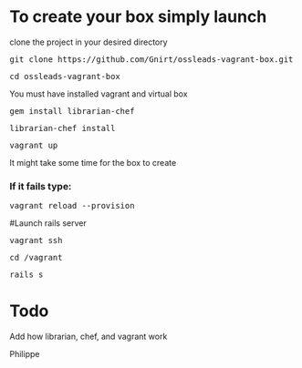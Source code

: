 # To create your box simply launch
clone the project in your desired directory
<pre>git clone https://github.com/Gnirt/ossleads-vagrant-box.git</pre>
<pre>cd ossleads-vagrant-box</pre>
You must have installed vagrant and virtual box
<pre>gem install librarian-chef</pre>
<pre>librarian-chef install</pre>
<pre>vagrant up</pre>
It might take some time for the box to create

### If it fails type:
<pre>vagrant reload --provision</pre>

#Launch rails server
<pre>vagrant ssh</pre>
<pre>cd /vagrant</pre>
<pre>rails s</pre>

# Todo
Add how librarian, chef, and vagrant work

Philippe
